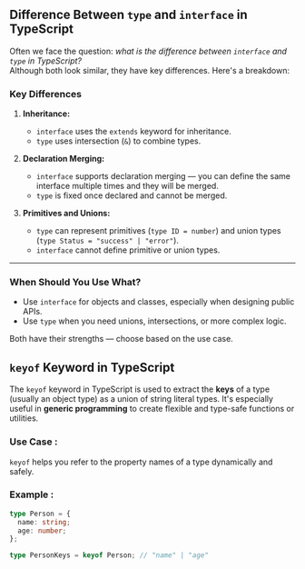 ## Difference Between `type` and `interface` in TypeScript

Often we face the question: _what is the difference between `interface` and `type` in TypeScript?_  
Although both look similar, they have key differences. Here's a breakdown:

###  Key Differences

1. **Inheritance:**
   - `interface` uses the `extends` keyword for inheritance.
   - `type` uses intersection (`&`) to combine types.

2. **Declaration Merging:**
   - `interface` supports declaration merging — you can define the same interface multiple times and they will be merged.
   - `type` is fixed once declared and cannot be merged.

3. **Primitives and Unions:**
   - `type` can represent primitives (`type ID = number`) and union types (`type Status = "success" | "error"`).
   - `interface` cannot define primitive or union types.

---

###  When Should You Use What?

-  Use `interface` for objects and classes, especially when designing public APIs.
-  Use `type` when you need unions, intersections, or more complex logic.

Both have their strengths — choose based on the use case.


## `keyof` Keyword in TypeScript

The `keyof` keyword in TypeScript is used to extract the **keys** of a type (usually an object type) as a union of string literal types. It's especially useful in **generic programming** to create flexible and type-safe functions or utilities.

###  Use Case :

`keyof` helps you refer to the property names of a type dynamically and safely.

### Example :

```ts
type Person = {
  name: string;
  age: number;
};

type PersonKeys = keyof Person; // "name" | "age"
